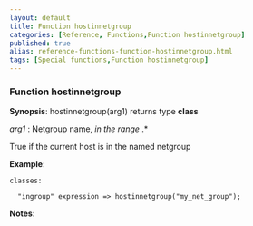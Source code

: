 ```yaml
---
layout: default
title: Function hostinnetgroup
categories: [Reference, Functions,Function hostinnetgroup]
published: true
alias: reference-functions-function-hostinnetgroup.html
tags: [Special functions,Function hostinnetgroup]
---
```


### Function hostinnetgroup

**Synopsis**: hostinnetgroup(arg1) returns type **class**

  
 *arg1* : Netgroup name, *in the range* .\*   

True if the current host is in the named netgroup

**Example**:  
   

```cf3
classes:

  "ingroup" expression => hostinnetgroup("my_net_group");
```

**Notes**:  
   
